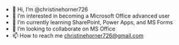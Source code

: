 - 👋 Hi, I’m @christinehorner726
- 👀 I’m interested in becoming a Microsoft Office advanced user
- 🌱 I’m currently learning SharePoint, Power Apps, and MS Forms
- 💞️ I’m looking to collaborate on MS Office
- 📫 How to reach me christinehorner726@gmail.com

<!---
christinehorner726/christinehorner726 is a ✨ special ✨ repository because its `README.md` (this file) appears on your GitHub profile.
You can click the Preview link to take a look at your changes.
--->
